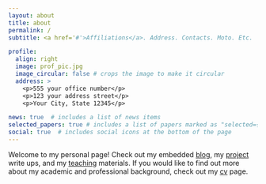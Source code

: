 ```yaml
---
layout: about
title: about
permalink: /
subtitle: <a href='#'>Affiliations</a>. Address. Contacts. Moto. Etc.

profile:
  align: right
  image: prof_pic.jpg
  image_circular: false # crops the image to make it circular
  address: >
    <p>555 your office number</p>
    <p>123 your address street</p>
    <p>Your City, State 12345</p>

news: true  # includes a list of news items
selected_papers: true # includes a list of papers marked as "selected={true}"
social: true  # includes social icons at the bottom of the page
---
```

Welcome to my personal page! Check out my embedded [blog](https://nghaffari.github.io/blog/), my [project](https://nghaffari.github.io/projects/) write ups, and my [teaching](https://nghaffari.github.io/teaching/) materials. If you would like to find out more about my academic and professional background, check out my [cv](https://nghaffari.github.io/cv/) page.
